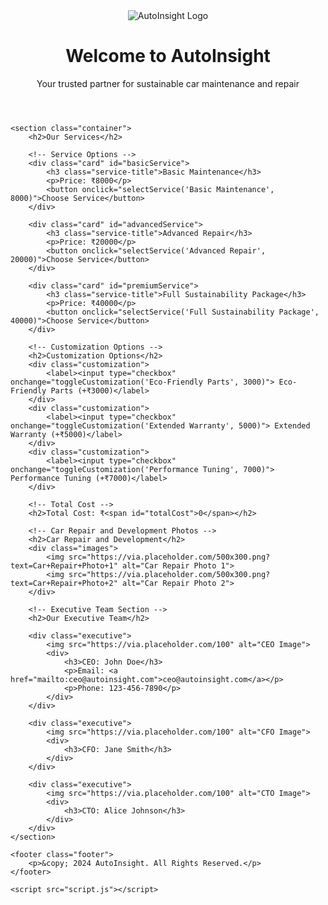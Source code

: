 <!DOCTYPE html>
<html lang="en">
<head>
    <meta charset="UTF-8">
    <meta name="viewport" content="width=device-width, initial-scale=1.0">
    <title>AutoInsight - Car Repair Services</title>
    <link rel="stylesheet" href="styles.css">
</head>
<body>
    <header class="header">
        <img src="/mnt/data/Autoinsight.jpg" alt="AutoInsight Logo" class="logo">
        <h1>Welcome to AutoInsight</h1>
        <p>Your trusted partner for sustainable car maintenance and repair</p>
    </header>

    <section class="container">
        <h2>Our Services</h2>
        
        <!-- Service Options -->
        <div class="card" id="basicService">
            <h3 class="service-title">Basic Maintenance</h3>
            <p>Price: ₹8000</p>
            <button onclick="selectService('Basic Maintenance', 8000)">Choose Service</button>
        </div>

        <div class="card" id="advancedService">
            <h3 class="service-title">Advanced Repair</h3>
            <p>Price: ₹20000</p>
            <button onclick="selectService('Advanced Repair', 20000)">Choose Service</button>
        </div>

        <div class="card" id="premiumService">
            <h3 class="service-title">Full Sustainability Package</h3>
            <p>Price: ₹40000</p>
            <button onclick="selectService('Full Sustainability Package', 40000)">Choose Service</button>
        </div>

        <!-- Customization Options -->
        <h2>Customization Options</h2>
        <div class="customization">
            <label><input type="checkbox" onchange="toggleCustomization('Eco-Friendly Parts', 3000)"> Eco-Friendly Parts (+₹3000)</label>
        </div>
        <div class="customization">
            <label><input type="checkbox" onchange="toggleCustomization('Extended Warranty', 5000)"> Extended Warranty (+₹5000)</label>
        </div>
        <div class="customization">
            <label><input type="checkbox" onchange="toggleCustomization('Performance Tuning', 7000)"> Performance Tuning (+₹7000)</label>
        </div>

        <!-- Total Cost -->
        <h2>Total Cost: ₹<span id="totalCost">0</span></h2>

        <!-- Car Repair and Development Photos -->
        <h2>Car Repair and Development</h2>
        <div class="images">
            <img src="https://via.placeholder.com/500x300.png?text=Car+Repair+Photo+1" alt="Car Repair Photo 1">
            <img src="https://via.placeholder.com/500x300.png?text=Car+Repair+Photo+2" alt="Car Repair Photo 2">
        </div>

        <!-- Executive Team Section -->
        <h2>Our Executive Team</h2>
        
        <div class="executive">
            <img src="https://via.placeholder.com/100" alt="CEO Image">
            <div>
                <h3>CEO: John Doe</h3>
                <p>Email: <a href="mailto:ceo@autoinsight.com">ceo@autoinsight.com</a></p>
                <p>Phone: 123-456-7890</p>
            </div>
        </div>

        <div class="executive">
            <img src="https://via.placeholder.com/100" alt="CFO Image">
            <div>
                <h3>CFO: Jane Smith</h3>
            </div>
        </div>

        <div class="executive">
            <img src="https://via.placeholder.com/100" alt="CTO Image">
            <div>
                <h3>CTO: Alice Johnson</h3>
            </div>
        </div>
    </section>

    <footer class="footer">
        <p>&copy; 2024 AutoInsight. All Rights Reserved.</p>
    </footer>

    <script src="script.js"></script>
</body>
</html>
